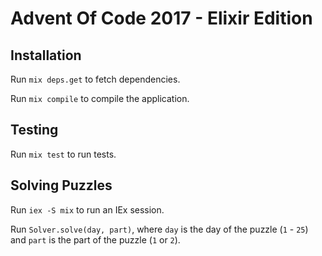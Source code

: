 # Advent Of Code 2017 - Elixir Edition

## Installation

Run `mix deps.get` to fetch dependencies.

Run `mix compile` to compile the application.

## Testing

Run `mix test` to run tests.

## Solving Puzzles

Run `iex -S mix` to run an IEx session.

Run `Solver.solve(day, part)`, where `day` is the day of the puzzle (`1` - `25`)
and `part` is the part of the puzzle (`1` or `2`).

